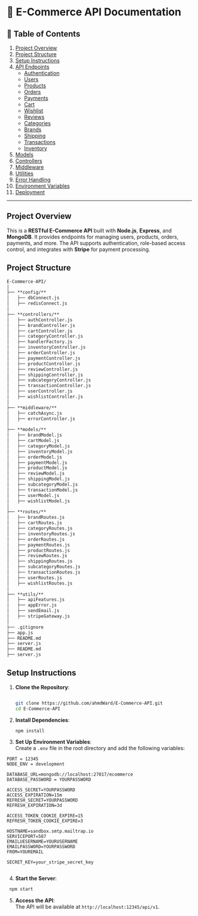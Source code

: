 # 🛒 E-Commerce API Documentation

## 📌 Table of Contents
1. [Project Overview](#project-overview)
2. [Project Structure](#project-structure)
3. [Setup Instructions](#setup-instructions)
4. [API Endpoints](#api-endpoints)
   - [Authentication](#authentication)
   - [Users](#users)
   - [Products](#products)
   - [Orders](#orders)
   - [Payments](#payments)
   - [Cart](#cart)
   - [Wishlist](#wishlist)
   - [Reviews](#reviews)
   - [Categories](#categories)
   - [Brands](#brands)
   - [Shipping](#shipping)
   - [Transactions](#transactions)
   - [Inventory](#inventory)
5. [Models](#models)
6. [Controllers](#controllers)
7. [Middleware](#middleware)
8. [Utilities](#utilities)
9. [Error Handling](#error-handling)
10. [Environment Variables](#environment-variables)
11. [Deployment](#deployment)

---


## **Project Overview**

This is a **RESTful E-Commerce API** built with **Node.js**, **Express**, and **MongoDB**. It provides endpoints for managing users, products, orders, payments, and more. The API supports authentication, role-based access control, and integrates with **Stripe** for payment processing.


##  **Project Structure**
```markdown
E-Commerce-API/
│
├── **config/**               
│   ├── dbConnect.js          
│   ├── redisConnect.js      
│
├── **controllers/**          
│   ├── authController.js
│   ├── brandController.js
│   ├── cartController.js
│   ├── categoryController.js
│   ├── handlerFactory.js
│   ├── inventoryController.js
│   ├── orderController.js
│   ├── paymentController.js
│   ├── productController.js
│   ├── reviewController.js
│   ├── shippingController.js
│   ├── subcategoryController.js
│   ├── transactionController.js
│   ├── userController.js
│   ├── wishlistController.js
│
├── **middleware/**          
│   ├── catchAsync.js
│   ├── errorController.js
│
├── **models/**              
│   ├── brandModel.js
│   ├── cartModel.js
│   ├── categoryModel.js
│   ├── inventoryModel.js
│   ├── orderModel.js
│   ├── paymentModel.js
│   ├── productModel.js
│   ├── reviewModel.js
│   ├── shippingModel.js
│   ├── subcategoryModel.js
│   ├── transactionModel.js
│   ├── userModel.js
│   ├── wishlistModel.js
│
├── **routes/**              
│   ├── brandRoutes.js
│   ├── cartRoutes.js
│   ├── categoryRoutes.js
│   ├── inventoryRoutes.js
│   ├── orderRoutes.js
│   ├── paymentRoutes.js
│   ├── productRoutes.js
│   ├── reviewRoutes.js
│   ├── shippingRoutes.js
│   ├── subcategoryRoutes.js
│   ├── transactionRoutes.js
│   ├── userRoutes.js
│   ├── wishlistRoutes.js
│
├── **utils/**                
│   ├── apiFeatures.js
│   ├── appError.js
│   ├── sendEmail.js
│   ├── stripeGateway.js
│
├── .gitignore                
├── app.js                    
├── README.md                
├── server.js                
├── README.md 
├── server.js 
```

## **Setup Instructions**

1.  **Clone the Repository**:
    ```bash
    
    git clone https://github.com/ahmdWard/E-Commerce-API.git
    cd E-Commerce-API
    ```
2.  **Install Dependencies**:
    
    ```bash
    npm install
    ```

3.  **Set Up Environment Variables**:  
       Create a `.env` file in the root directory and add the following variables:
    
   ```env
   PORT = 12345
   NODE_ENV = development

   DATABASE_URL=mongodb://localhost:27017/ecommerce
   DATABASE_PASSWORD = YOURPASSWORD

   ACCESS_SECRET=YOURPASSWORD
   ACCESS_EXPIRATION=15m
   REFRESH_SECRET=YOURPASSWORD
   REFRESH_EXPIRATION=3d

   ACCESS_TOKEN_COOKIE_EXPIRE=15
   REFRESH_TOKEN_COOKIE_EXPIRE=3 

   HOSTNAME=sandbox.smtp.mailtrap.io
   SERVICEPORT=587
   EMAILUESERNAME=YOURUSERNAME
   EMAILPASSWORD=YOURPASSWORD
   FROM=YOUREMAIL

   SECRET_KEY=your_stripe_secret_key
    
```
4.  **Start the Server**:
    
   ``` bash
    npm start
  ```  
5.  **Access the API**:  
    The API will be available at `http://localhost:12345/api/v1`.

